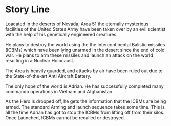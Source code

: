 # Story Line #

Loacated In the deserts of Nevada, Area 51 the eternally mysterious facilities of the United States Army have been taken over by an evil scientist with the help of his genetically engineered creatures.

He plans to destroy the world using the the Intercontinental Balistic missiles (ICBMs) which have been lying unarmed in the desert since the end of cold war. He plans to arm these missiles and launch an attack on the world resulting in a Nuclear Holocaust.

The Area is heavily guarded, and attacks by air have been ruled out due to the State-of-the-art Anti Aircraft Battery.

The only hope of the world is Adrian. He has successfully completed many commando operations in Vietnam and Afghanistan.

As the Hero is dropped off, he gets the information that the ICBMs are 	being armed. The standard Arming and launch sequence takes some time. This is all the time Adrian has got to stop the ICBMs from lifting off from their silos. Once Launched, ICBMs cannot be recalled or destroyed.
